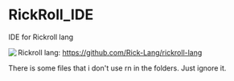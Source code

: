 # RickRoll_IDE
IDE for Rickroll lang

<img src="https://i.imgur.com/icr6IAs.jpg" align="left"/>

Rickroll lang: https://github.com/Rick-Lang/rickroll-lang


There is some files that i don't use rn in the folders. Just ignore it.
